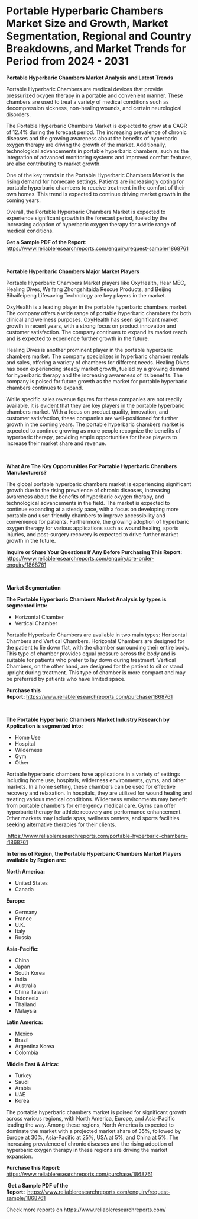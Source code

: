 <p><h1>Portable Hyperbaric Chambers Market Size and Growth, Market Segmentation, Regional and Country Breakdowns, and Market Trends for Period from 2024 -  2031</h1></p><p><strong>Portable Hyperbaric Chambers Market Analysis and Latest Trends</strong></p>
<p><p>Portable Hyperbaric Chambers are medical devices that provide pressurized oxygen therapy in a portable and convenient manner. These chambers are used to treat a variety of medical conditions such as decompression sickness, non-healing wounds, and certain neurological disorders.</p><p>The Portable Hyperbaric Chambers Market is expected to grow at a CAGR of 12.4% during the forecast period. The increasing prevalence of chronic diseases and the growing awareness about the benefits of hyperbaric oxygen therapy are driving the growth of the market. Additionally, technological advancements in portable hyperbaric chambers, such as the integration of advanced monitoring systems and improved comfort features, are also contributing to market growth.</p><p>One of the key trends in the Portable Hyperbaric Chambers Market is the rising demand for homecare settings. Patients are increasingly opting for portable hyperbaric chambers to receive treatment in the comfort of their own homes. This trend is expected to continue driving market growth in the coming years.</p><p>Overall, the Portable Hyperbaric Chambers Market is expected to experience significant growth in the forecast period, fueled by the increasing adoption of hyperbaric oxygen therapy for a wide range of medical conditions.</p></p>
<p><strong>Get a Sample PDF of the Report:&nbsp;</strong> <a href="https://www.reliableresearchreports.com/enquiry/request-sample/1868761">https://www.reliableresearchreports.com/enquiry/request-sample/1868761</a></p>
<p>&nbsp;</p>
<p><strong>Portable Hyperbaric Chambers Major Market Players</strong></p>
<p><p>Portable Hyperbaric Chambers Market players like OxyHealth, Hear MEC, Healing Dives, Weifang Zhongshitaida Rescue Products, and Beijing Bihaifeipeng Lifesaving Technology are key players in the market. </p><p>OxyHealth is a leading player in the portable hyperbaric chambers market. The company offers a wide range of portable hyperbaric chambers for both clinical and wellness purposes. OxyHealth has seen significant market growth in recent years, with a strong focus on product innovation and customer satisfaction. The company continues to expand its market reach and is expected to experience further growth in the future.</p><p>Healing Dives is another prominent player in the portable hyperbaric chambers market. The company specializes in hyperbaric chamber rentals and sales, offering a variety of chambers for different needs. Healing Dives has been experiencing steady market growth, fueled by a growing demand for hyperbaric therapy and the increasing awareness of its benefits. The company is poised for future growth as the market for portable hyperbaric chambers continues to expand.</p><p>While specific sales revenue figures for these companies are not readily available, it is evident that they are key players in the portable hyperbaric chambers market. With a focus on product quality, innovation, and customer satisfaction, these companies are well-positioned for further growth in the coming years. The portable hyperbaric chambers market is expected to continue growing as more people recognize the benefits of hyperbaric therapy, providing ample opportunities for these players to increase their market share and revenue.</p></p>
<p>&nbsp;</p>
<p><strong>What Are The Key Opportunities For Portable Hyperbaric Chambers Manufacturers?</strong></p>
<p><p>The global portable hyperbaric chambers market is experiencing significant growth due to the rising prevalence of chronic diseases, increasing awareness about the benefits of hyperbaric oxygen therapy, and technological advancements in the field. The market is expected to continue expanding at a steady pace, with a focus on developing more portable and user-friendly chambers to improve accessibility and convenience for patients. Furthermore, the growing adoption of hyperbaric oxygen therapy for various applications such as wound healing, sports injuries, and post-surgery recovery is expected to drive further market growth in the future.</p></p>
<p><strong>Inquire or Share Your Questions If Any Before Purchasing This Report:</strong> <a href="https://www.reliableresearchreports.com/enquiry/pre-order-enquiry/1868761">https://www.reliableresearchreports.com/enquiry/pre-order-enquiry/1868761</a></p>
<p>&nbsp;</p>
<p><strong>Market Segmentation</strong></p>
<p><strong>The Portable Hyperbaric Chambers Market Analysis by types is segmented into:</strong></p>
<p><ul><li>Horizontal Chamber</li><li>Vertical Chamber</li></ul></p>
<p><p>Portable Hyperbaric Chambers are available in two main types: Horizontal Chambers and Vertical Chambers. Horizontal Chambers are designed for the patient to lie down flat, with the chamber surrounding their entire body. This type of chamber provides equal pressure across the body and is suitable for patients who prefer to lay down during treatment. Vertical Chambers, on the other hand, are designed for the patient to sit or stand upright during treatment. This type of chamber is more compact and may be preferred by patients who have limited space.</p></p>
<p><strong>Purchase this Report:&nbsp;</strong><a href="https://www.reliableresearchreports.com/purchase/1868761">https://www.reliableresearchreports.com/purchase/1868761</a></p>
<p>&nbsp;</p>
<p><strong>The Portable Hyperbaric Chambers Market Industry Research by Application is segmented into:</strong></p>
<p><ul><li>Home Use</li><li>Hospital</li><li>Wilderness</li><li>Gym</li><li>Other</li></ul></p>
<p><p>Portable hyperbaric chambers have applications in a variety of settings including home use, hospitals, wilderness environments, gyms, and other markets. In a home setting, these chambers can be used for effective recovery and relaxation. In hospitals, they are utilized for wound healing and treating various medical conditions. Wilderness environments may benefit from portable chambers for emergency medical care. Gyms can offer hyperbaric therapy for athlete recovery and performance enhancement. Other markets may include spas, wellness centers, and sports facilities seeking alternative therapies for their clients.</p></p>
<p><a href="https://www.reliableresearchreports.com/portable-hyperbaric-chambers-r1868761">&nbsp;https://www.reliableresearchreports.com/portable-hyperbaric-chambers-r1868761</a></p>
<p><strong>In terms of Region, the Portable Hyperbaric Chambers Market Players available by Region are:</strong></p>
<p>
    <p> <strong> North America: </strong>
        <ul>
            <li>United States</li>
            <li>Canada</li>
        </ul>
        </p> 
    <p> <strong> Europe: </strong>
        <ul>
            <li>Germany</li>
            <li>France</li>
            <li>U.K.</li>
            <li>Italy</li>
            <li>Russia</li>
        </ul>
        </p> 
    <p> <strong> Asia-Pacific: </strong>
        <ul>
            <li>China</li>
            <li>Japan</li>
            <li>South Korea</li>
            <li>India</li>
            <li>Australia</li>
            <li>China Taiwan</li>
            <li>Indonesia</li>
            <li>Thailand</li>
            <li>Malaysia</li>
        </ul>
        </p> 
    <p> <strong> Latin America: </strong>
        <ul>
            <li>Mexico</li>
            <li>Brazil</li>
            <li>Argentina Korea</li>
            <li>Colombia</li>
        </ul>
        </p> 
    <p> <strong> Middle East & Africa: </strong>
        <ul>
            <li>Turkey</li>
            <li>Saudi</li>
            <li>Arabia</li>
            <li>UAE</li>
            <li>Korea</li>
        </ul>
    </p>
    </p>
<p><p>The portable hyperbaric chambers market is poised for significant growth across various regions, with North America, Europe, and Asia-Pacific leading the way. Among these regions, North America is expected to dominate the market with a projected market share of 35%, followed by Europe at 30%, Asia-Pacific at 25%, USA at 5%, and China at 5%. The increasing prevalence of chronic diseases and the rising adoption of hyperbaric oxygen therapy in these regions are driving the market expansion.</p></p>
<p><strong>Purchase this Report: </strong><a href="https://www.reliableresearchreports.com/purchase/1868761">https://www.reliableresearchreports.com/purchase/1868761</a></p>
<p>&nbsp;<strong>Get a Sample PDF of the Report:&nbsp;&nbsp;</strong><a href="https://www.reliableresearchreports.com/enquiry/request-sample/1868761">https://www.reliableresearchreports.com/enquiry/request-sample/1868761</a></p>
<p><strong></strong></p>
<p>Check more reports on https://www.reliableresearchreports.com/</p>